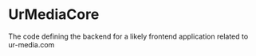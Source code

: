 # UrMediaCore
The code defining the backend for a likely frontend application related to ur-media.com
